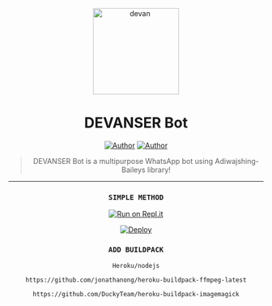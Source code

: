 
<div align="center">
</p>


<div align="center">
<img src="mhttps://i.imgur.com/sSKNe5K.jpeg" alt="devan" width="170" />

# DEVANSER Bot
<p align="center">
 <a href="https://github.com/devanser"><img title="Author" src="https://img.shields.io/badge/OWNER-h?color=black&style=for-the-badge&logo=github"></a>  <a href="https://Wa.me/+918547411641?text=Hello%20𝚍ꫀꪜꪖꪀ%20𝘴ꫀ𝘳🌝...ᠻꪖꪀ%20boi%20aan😌💝"><img title="Author" src="https://img.shields.io/badge/Author DEVAN SER-h?color=black&style=for-the-badge&logo=whatsapp"></a>



> DEVANSER Bot is a multipurpose WhatsApp bot using Adiwajshing-Baileys library!
>
>




---

### `SIMPLE METHOD`
[![Run on Repl.it](https://repl.it/badge/github/quiec/whatsAlfa)](https://replit.com/@pepesir/PEPE-SIR-Qr-code?v=1) 


[![Deploy](https://www.herokucdn.com/deploy/button.svg)](https://heroku.com/deploy?template=https://github.com/devanser/DEVAN-SER/)

### `ADD BUILDPACK`

```
Heroku/nodejs
```
```
https://github.com/jonathanong/heroku-buildpack-ffmpeg-latest
```
```
https://github.com/DuckyTeam/heroku-buildpack-imagemagick
```

